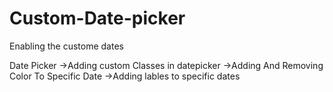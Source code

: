 # Custom-Date-picker

Enabling the custome dates 

Date Picker
->Adding custom Classes in datepicker 
->Adding And Removing Color To Specific Date
->Adding lables to specific dates




